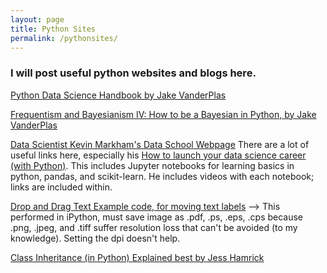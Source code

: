 ```yaml
---
layout: page
title: Python Sites
permalink: /pythonsites/
---
```



### I will post useful python websites and blogs here.

[Python Data Science Handbook by Jake VanderPlas](https://www.safaribooksonline.com/library/view/python-data-science/9781491912126/)

[Frequentism and Bayesianism IV: How to be a Bayesian in Python, by Jake VanderPlas](http://jakevdp.github.io/blog/2014/06/14/frequentism-and-bayesianism-4-bayesian-in-python/)

[Data Scientist Kevin Markham's Data School Webpage](https://www.dataschool.io/)
  There are a lot of useful links here, especially his [How to launch your data science career (with Python)](https://www.dataschool.io/launch-your-data-science-career-with-python/). This includes Jupyter notebooks for learning basics in python, pandas, and scikit-learn. He includes videos with each notebook; links are included within.

[Drop and Drag Text Example code, for moving text labels](http://scipy-cookbook.readthedocs.io/items/Matplotlib_Drag_n_Drop_Text_Example.html)
--> This performed in iPython, must save image as .pdf, .ps, .eps, .cps because .png, .jpeg, and .tiff suffer resolution loss that can't be avoided (to my knowledge). Setting the dpi doesn't help.

[Class Inheritance (in Python) Explained best by Jess Hamrick](http://www.jesshamrick.com/2011/05/18/an-introduction-to-classes-and-inheritance-in-python/)
